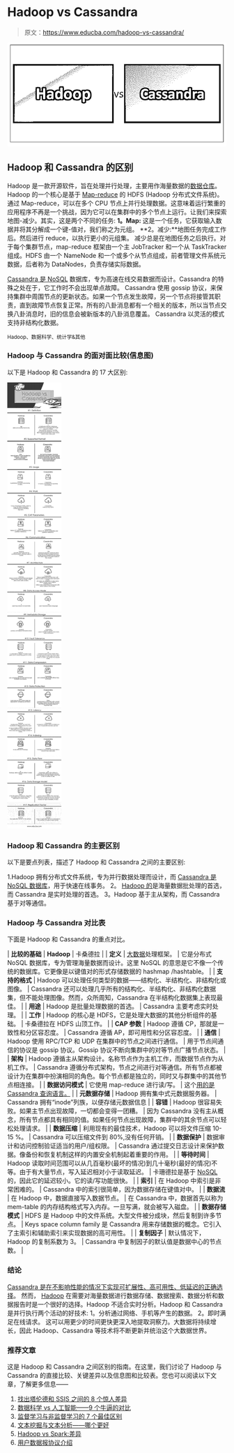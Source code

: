# Hadoop vs Cassandra

> 原文：<https://www.educba.com/hadoop-vs-cassandra/>

![Hadoop vs cassandra](img/c30d0bc3fe6bb930748fc2d591b54afe.png)



## Hadoop 和 Cassandra 的区别

Hadoop 是一款开源软件，旨在处理并行处理，主要用作海量数据的[数据仓库](https://www.educba.com/data-warehouse-interview-questions/)。Hadoop 的一个核心是基于 [Map-reduce](https://www.educba.com/mapreduce-vs-spark/) 的 HDFS (Hadoop 分布式文件系统)。通过 Map-reduce，可以在多个 CPU 节点上并行处理数据。这意味着运行繁重的应用程序不再是一个挑战，因为它可以在集群中的多个节点上运行。让我们来探索地图-减少。其实，这是两个不同的任务:
**1。Map:** 这是一个任务，它获取输入数据并将其分解成一个键-值对，我们称之为元组。
**2。减少:**地图任务完成工作后。然后进行 reduce，以执行更小的元组集。
减少总是在地图任务之后执行。对于每个集群节点，map-reduce 框架由一个主 JobTracker 和一个从 TaskTracker 组成。HDFS 由一个 NameNode 和一个或多个从节点组成，前者管理文件系统元数据，后者称为 DataNodes，负责存储实际数据。

[Cassandra 是 NoSQL](https://www.educba.com/what-is-cassandra/) 数据库，专为高速在线交易数据而设计。Cassandra 的特殊之处在于，它工作时不会出现单点故障。
Cassandra 使用 gossip 协议，来保持集群中周围节点的更新状态。如果一个节点发生故障，另一个节点将接管其职责，直到故障节点恢复正常。所有的八卦消息都有一个相关的版本，所以当节点交换八卦消息时，旧的信息会被新版本的八卦消息覆盖。
Cassandra 以灵活的模式支持非结构化数据。

<small>Hadoop、数据科学、统计学&其他</small>

### Hadoop 与 Cassandra 的面对面比较(信息图)

以下是 Hadoop 和 Cassandra 的 17 大区别:

![Hadoop vs Cassandra Infographics](img/163a1800741025661620924e820c533e.png)



### Hadoop 和 Cassandra 的主要区别

以下是要点列表，描述了 Hadoop 和 Cassandra 之间的主要区别:

1.Hadoop 拥有分布式文件系统，专为并行数据处理而设计，而 [Cassandra 是 NoSQL 数据库](https://www.educba.com/is-cassandra-nosql/)，用于快速在线事务。
2。 [Hadoop 的](https://www.educba.com/what-is-hadoop/)是海量数据批处理的首选，而 Cassandra 是实时处理的首选。
3。Hadoop 基于主从架构，而 Cassandra 基于对等通信。

### Hadoop 与 Cassandra 对比表

下面是 Hadoop 和 Cassandra 的重点对比。

| **比较的基础** | **Hadoop** | 卡桑德拉 |
| **定义** | [大数据](https://www.educba.com/big-data-vs-data-science/)处理框架。 | 它是分布式 NoSQL 数据库，专为管理海量数据而设计。这里 NoSQL 的意思是它不像一个传统的数据库。它更像是以键值对的形式存储数据的 hashmap /hashtable。 |
| **支持的格式** | Hadoop 可以处理任何类型的数据——结构化、半结构化、非结构化或图像。 | Cassandra 还可以处理几乎所有的结构化、半结构化、非结构化数据集，但不能处理图像。然而，众所周知，Cassandra 在半结构化数据集上表现最佳。 |
| **用途** | Hadoop 是批量处理数据的首选。 | Cassandra 主要考虑实时处理。 |
| **工作** | Hadoop 的核心是 HDFS，它是处理大数据的其他分析组件的基础。 | 卡桑德拉在 HDFS 山顶工作。 |
| **CAP 参数** | Hadoop 遵循 CP，那就是一致性和分区容忍度。 | Cassandra 遵循 AP，即可用性和分区容忍度。 |
| **通信** | Hadoop 使用 RPC/TCP 和 UDP 在集群中的节点之间进行通信。 | 用于节点间通信的协议是 gossip 协议。Gossip 协议不断向集群中的对等节点广播节点状态。 |
| **架构** | Hadoop 遵循主从架构设计。名称节点作为主机工作，而数据节点作为从机工作。 | Cassandra 遵循分布式架构，节点之间进行对等通信。所有节点都被设计为在集群中扮演相同的角色。每个节点都是独立的，同时又与群集中的其他节点相连接。 |
| **数据访问模式** | 它使用 map-reduce 进行读/写。 | 这个[用的是 Cassandra 查询语言。](https://www.educba.com/cassandra-query-language/) |
| **元数据存储** | Hadoop 拥有集中式元数据服务器。 | Cassandra 拥有“inode”列族，以便存储元数据信息 |
| **容错** | Hadoop 很容易失败。如果主节点出现故障，一切都会变得一团糟。 | 因为 Cassandra 没有主从概念，所有节点都具有相同的值。如果任何节点出现故障，集群中的其余节点可以轻松处理请求。 |
| **数据压缩** | 利用现有的最佳技术，Hadoop 可以将文件压缩 10-15 %。 | Cassandra 可以压缩文件到 80%,没有任何开销。 |
| **数据保护** | 数据审计和访问控制验证适当的用户/组权限。 | Cassandra 通过提交日志设计来保护数据。像备份和恢复机制这样的内置安全机制起着重要的作用。 |
| **等待时间** | Hadoop 读取时间范围可以从几百毫秒(最坏的情况)到几十毫秒(最好的情况)不等。由于有大量节点，写入延迟相对小于读取延迟。 | 卡珊德拉是基于 [NoSQL](https://www.educba.com/software-development/courses/sql-training-certification/) 的，因此它的延迟较小。它的读/写功能很快。 |
| **索引** | 在 Hadoop 中索引是非常困难的。 | Cassandra 中的索引很简单，因为数据存储在键值对中。 |
| **数据流** | 在 Hadoop 中，数据直接写入数据节点。 | 在 Cassandra 中，数据首先以称为 mem-table 的内存结构格式写入内存。一旦写满，就会被写入磁盘。 |
| **数据存储模式** | HDFS 是 Hadoop 中的文件系统。大型文件被分成块，然后复制到许多节点。 | Keys space column family 是 Cassandra 用来存储数据的概念。它引入了主索引和辅助索引来实现数据的高可用性。 |
| **复制因子** | 默认情况下，Hadoop 的复制系数为 3。 | Cassandra 中复制因子的默认值是数据中心的节点数。 |

### 结论

[Cassandra 是在不影响性能的情况下实现可扩展性、高可用性、低延迟的正确选择](https://www.educba.com/install-cassandra/)。
然而， [Hadoop](https://www.educba.com/hadoop-vs-hive/) 在需要对海量数据进行数据存储、数据搜索、数据分析和数据报告时是一个很好的选择。Hadoop 不适合实时分析。Hadoop 和 Cassandra 是并行执行两个活动的好技术:
1。分析通过网络、手机等产生的数据。
2。即时满足在线请求。
这可以用更少的时间更快更深入地提取洞察力。大数据将持续增长，因此 Hadoop、Cassandra 等技术将不断更新并统治这个大数据世界。

### 推荐文章

这是 Hadoop 和 Cassandra 之间区别的指南。在这里，我们讨论了 Hadoop 与 Cassandra 的直接比较、关键差异以及信息图和比较表。您也可以阅读以下文章，了解更多信息——

1.  [找出塔伦德和 SSIS 之间的 8 个惊人差异](https://www.educba.com/talend-vs-ssis/)
2.  [数据科学 vs 人工智能——9 个牛逼的对比](https://www.educba.com/data-science-vs-artificial-intelligence/)
3.  [监督学习与非监督学习的 7 个最佳区别](https://www.educba.com/supervised-learning-vs-unsupervised-learning/)
4.  [文本挖掘与文本分析——哪个更好](https://www.educba.com/text-mining-vs-text-analytics/)
5.  [Hadoop vs Spark:差异](https://www.educba.com/hadoop-vs-spark/)
6.  [用户数据报协议介绍](https://www.educba.com/user-datagram-protocol/)





